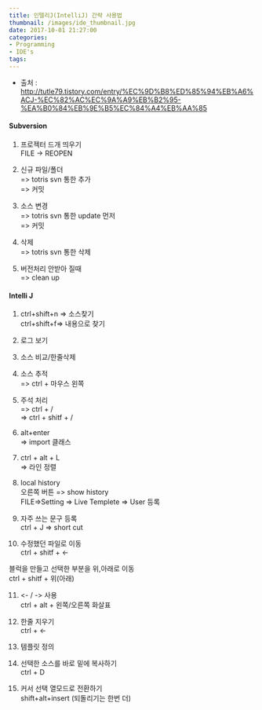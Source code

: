 ```yaml
---
title: 인텔리J(IntelliJ) 간략 사용법
thumbnail: /images/ide_thumbnail.jpg
date: 2017-10-01 21:27:00
categories:
- Programming
- IDE's
tags:
---
```

- 출처 : http://tutle79.tistory.com/entry/%EC%9D%B8%ED%85%94%EB%A6%ACJ-%EC%82%AC%EC%9A%A9%EB%B2%95-%EA%B0%84%EB%9E%B5%EC%84%A4%EB%AA%85

#### Subversion
1. 프로젝터 드개 띄우기  
  FILE -> REOPEN

2. 신규 파일/폴더  
 => totris svn 통한 추가  
 => 커밋

3. 소스 변경  
 => totris svn 통한 update 먼저  
 => 커밋

4. 삭제  
 => totris svn 통한 삭제

5. 버전처리 안받아 질때  
 => clean up

#### Intelli J
1. ctrl+shift+n => 소스찾기  
   ctrl+shift+f=> 내용으로 찾기

2. 로그 보기

3. 소스 비교/한줄삭제

4. 소스 추적  
  => ctrl + 마우스 왼쪽

5. 주석 처리  
  => ctrl + /  
  => ctrl + shitf + /

6. alt+enter  
  => import 클래스

7. ctrl + alt + L  
  => 라인 정렬

8. local history  
 오른쪽 버튼 => show history  
 FILE=>Setting => Live Templete => User 등록

9. 자주 쓰는 문구 등록  
 ctrl + J => short cut

10. 수정했던 파일로 이동  
 ctrl + shitf + <-

  블럭을 만들고 선택한 부분을 위,아래로 이동  
  ctrl + shitf + 위(아래)

11. <- / -> 사용  
 ctrl + alt + 왼쪽/오른쪽 화살표

12. 한줄 지우기  
 ctrl + <-

13. 템플릿 정의

14. 선택한 소스를 바로 밑에 복사하기  
 ctrl + D

15. 커서 선택 열모드로 전환하기  
 shift+alt+insert (되돌리기는 한번 더)
